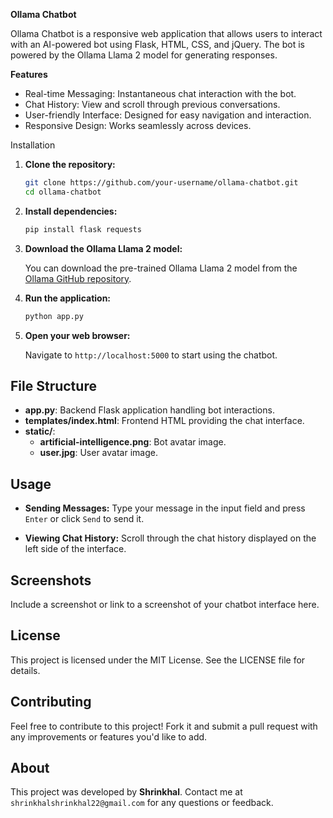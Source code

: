 
**Ollama Chatbot**

Ollama Chatbot is a responsive web application that allows users to interact with an AI-powered bot using Flask, HTML, CSS, and jQuery. The bot is powered by the Ollama Llama 2 model for generating responses.

**Features**

- Real-time Messaging: Instantaneous chat interaction with the bot.
- Chat History: View and scroll through previous conversations.
- User-friendly Interface: Designed for easy navigation and interaction.
- Responsive Design: Works seamlessly across devices.

Installation

1. **Clone the repository:**

   ```bash
   git clone https://github.com/your-username/ollama-chatbot.git
   cd ollama-chatbot
   

2. **Install dependencies:**

   ```bash
   pip install flask requests
   ```

3. **Download the Ollama Llama 2 model:**

   You can download the pre-trained Ollama Llama 2 model from the [Ollama GitHub repository](https://github.com/ollama/llama2).

4. **Run the application:**

   ```bash
   python app.py
   ```

5. **Open your web browser:**

   Navigate to `http://localhost:5000` to start using the chatbot.

## File Structure

- **app.py**: Backend Flask application handling bot interactions.
- **templates/index.html**: Frontend HTML providing the chat interface.
- **static/**:
  - **artificial-intelligence.png**: Bot avatar image.
  - **user.jpg**: User avatar image.

## Usage

- **Sending Messages:**
  Type your message in the input field and press `Enter` or click `Send` to send it.

- **Viewing Chat History:**
  Scroll through the chat history displayed on the left side of the interface.

## Screenshots

Include a screenshot or link to a screenshot of your chatbot interface here.

## License

This project is licensed under the MIT License. See the LICENSE file for details.

## Contributing

Feel free to contribute to this project! Fork it and submit a pull request with any improvements or features you'd like to add.

## About

This project was developed by **Shrinkhal**. Contact me at `shrinkhalshrinkhal22@gmail.com` for any questions or feedback.
```
